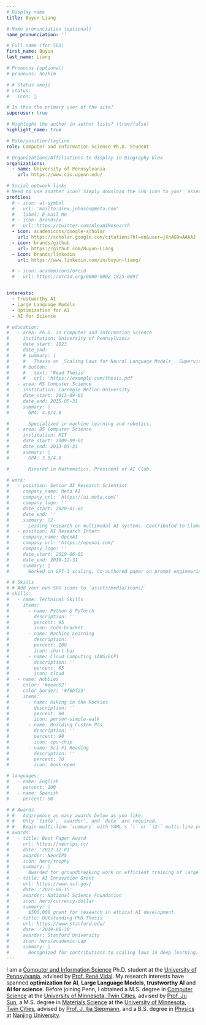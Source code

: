 ```yaml
---
# Display name
title: Buyun Liang

# Name pronunciation (optional)
name_pronunciation: ''

# Full name (for SEO)
first_name: Buyun
last_name: Liang

# Pronouns (optional)
# pronouns: he/him

# # Status emoji
# status:
#   icon: 🚀

# Is this the primary user of the site?
superuser: true

# Highlight the author in author lists? (true/false)
highlight_name: true

# Role/position/tagline
role: Computer and Information Science Ph.D. Student

# Organizations/Affiliations to display in Biography blox
organizations:
  - name: University of Pennsylvania
    url: https://www.cis.upenn.edu/

# Social network links
# Need to use another icon? Simply download the SVG icon to your `assets/media/icons/` folder.
profiles:
  # - icon: at-symbol
  #   url: 'mailto:alex.johnson@meta.com'
  #   label: E-mail Me
  # - icon: brands/x
  #   url: https://twitter.com/AlexAIResearch
  - icon: academicons/google-scholar
    url: https://scholar.google.com/citations?hl=en&user=jXnAG9wAAAAJ
  - icon: brands/github
    url: https://github.com/Buyun-Liang
  - icon: brands/linkedin
    url: https://www.linkedin.com/in/buyun-liang/

  # - icon: academicons/orcid
  #   url: https://orcid.org/0000-0002-1825-0097


interests:
  - Trustworthy AI
  - Large Language Models
  - Optimization for AI
  - AI for Science

# education:
#   - area: Ph.D. in Computer and Information Science
#     institution: University of Pennsylvania
#     date_start: 2023
#     date_end: 
#     # summary: |
#     #   Thesis on _Scaling Laws for Neural Language Models_. Supervised by Prof. Andrew Ng. Published 5 papers in NeurIPS and ICML, with 2 best paper awards.
#     # button:
#     #   text: 'Read Thesis'
#     #   url: 'https://example.com/thesis.pdf'
#   - area: MS Computer Science
#     institution: Carnegie Mellon University
#     date_start: 2013-09-01
#     date_end: 2015-05-31
#     summary: |
#       GPA: 4.0/4.0

#       Specialized in machine learning and robotics.
#   - area: BS Computer Science
#     institution: MIT
#     date_start: 2009-09-01
#     date_end: 2013-05-31
#     summary: |
#       GPA: 3.9/4.0

#       Minored in Mathematics. President of AI Club.

# work:
#   - position: Senior AI Research Scientist
#     company_name: Meta AI
#     company_url: 'https://ai.meta.com/'
#     company_logo: ''
#     date_start: 2020-01-01
#     date_end: ''
#     summary: |2-
#       Leading research on multimodal AI systems. Contributed to Llama 2 and other open-source models. 50+ citations in 3 years.
#   - position: AI Research Intern
#     company_name: OpenAI
#     company_url: 'https://openai.com/'
#     company_logo: ''
#     date_start: 2019-06-01
#     date_end: 2019-12-31
#     summary: |
#       Worked on GPT-3 scaling. Co-authored paper on prompt engineering.

# # Skills
# # Add your own SVG icons to `assets/media/icons/`
# skills:
#   - name: Technical Skills
#     items:
#       - name: Python & PyTorch
#         description: ''
#         percent: 95
#         icon: code-bracket
#       - name: Machine Learning
#         description: ''
#         percent: 100
#         icon: chart-bar
#       - name: Cloud Computing (AWS/GCP)
#         description: ''
#         percent: 85
#         icon: cloud
#   - name: Hobbies
#     color: '#eeac02'
#     color_border: '#f0bf23'
#     items:
#       - name: Hiking in the Rockies
#         description: ''
#         percent: 80
#         icon: person-simple-walk
#       - name: Building Custom PCs
#         description: ''
#         percent: 90
#         icon: cpu-chip
#       - name: Sci-Fi Reading
#         description: ''
#         percent: 70
#         icon: book-open

# languages:
#   - name: English
#     percent: 100
#   - name: Spanish
#     percent: 50

# # Awards.
# #   Add/remove as many awards below as you like.
# #   Only `title`, `awarder`, and `date` are required.
# #   Begin multi-line `summary` with YAML's `|` or `|2-` multi-line prefix and indent 2 spaces below.
# awards:
#   - title: Best Paper Award
#     url: https://neurips.cc/
#     date: '2022-12-01'
#     awarder: NeurIPS
#     icon: hero/trophy
#     summary: |
#       Awarded for groundbreaking work on efficient training of large models.
#   - title: AI Innovation Grant
#     url: https://www.nsf.gov/
#     date: '2021-06-15'
#     awarder: National Science Foundation
#     icon: hero/currency-dollar
#     summary: |
#       $500,000 grant for research in ethical AI development.
#   - title: Outstanding PhD Thesis
#     url: https://www.stanford.edu/
#     date: '2019-06-30'
#     awarder: Stanford University
#     icon: hero/academic-cap
#     summary: |
#       Recognized for contributions to scaling laws in deep learning.
---
```


I am a [Computer and Information Science](https://www.cis.upenn.edu/) Ph.D. student at the [University of Pennsylvania](https://www.upenn.edu/), advised by [Prof. René Vidal](http://vision.jhu.edu/rvidal.html). My research interests have spanned **optimization for AI**, **Large Language Models**, **trustworthy AI** and **AI for science**. Before joining Penn, I obtained a M.S. degree in [Computer Science](https://cse.umn.edu/cs) at the [University of Minnesota, Twin Cities](https://twin-cities.umn.edu/), advised by [Prof. Ju Sun](https://sunju.org/), a M.S. degree in [Materials Science](https://cse.umn.edu/cems) at the [University of Minnesota, Twin Cities](https://twin-cities.umn.edu/), advised by [Prof. J. Ilja Siepmann](https://siepmann.chem.umn.edu/), and a B.S. degree in [Physics](https://physics.nju.edu.cn/english/home/index.html) at [Nanjing University](https://www.nju.edu.cn/en/).